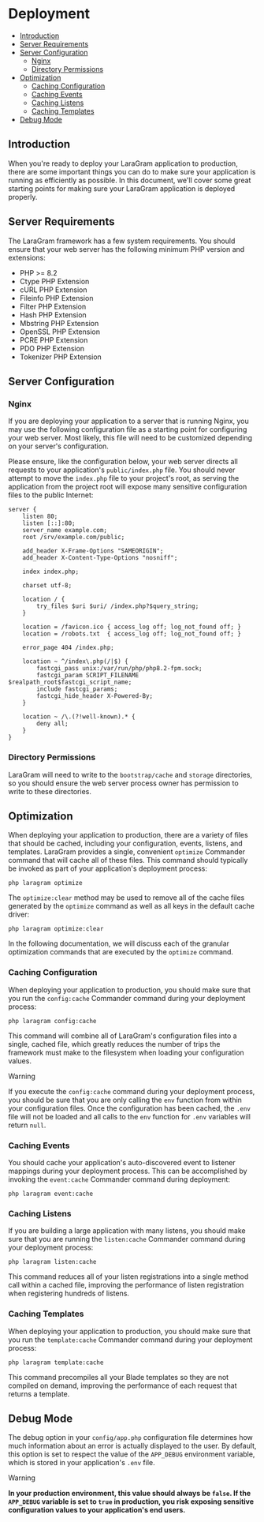 # Deployment

- [Introduction](#introduction)
- [Server Requirements](#server-requirements)
- [Server Configuration](#server-configuration)
    - [Nginx](#nginx)
    - [Directory Permissions](#directory-permissions)
- [Optimization](#optimization)
    - [Caching Configuration](#optimizing-configuration-loading)
    - [Caching Events](#caching-events)
    - [Caching Listens](#optimizing-listen-loading)
    - [Caching Templates](#optimizing-template-loading)
- [Debug Mode](#debug-mode)

<a name="introduction"></a>
## Introduction

When you're ready to deploy your LaraGram application to production, there are some important things you can do to make sure your application is running as efficiently as possible. In this document, we'll cover some great starting points for making sure your LaraGram application is deployed properly.

<a name="server-requirements"></a>
## Server Requirements

The LaraGram framework has a few system requirements. You should ensure that your web server has the following minimum PHP version and extensions:

<div class="content-list" markdown="1">

- PHP >= 8.2
- Ctype PHP Extension
- cURL PHP Extension
- Fileinfo PHP Extension
- Filter PHP Extension
- Hash PHP Extension
- Mbstring PHP Extension
- OpenSSL PHP Extension
- PCRE PHP Extension
- PDO PHP Extension
- Tokenizer PHP Extension

</div>

<a name="server-configuration"></a>
## Server Configuration

<a name="nginx"></a>
### Nginx

If you are deploying your application to a server that is running Nginx, you may use the following configuration file as a starting point for configuring your web server. Most likely, this file will need to be customized depending on your server's configuration.

Please ensure, like the configuration below, your web server directs all requests to your application's `public/index.php` file. You should never attempt to move the `index.php` file to your project's root, as serving the application from the project root will expose many sensitive configuration files to the public Internet:

```nginx
server {
    listen 80;
    listen [::]:80;
    server_name example.com;
    root /srv/example.com/public;

    add_header X-Frame-Options "SAMEORIGIN";
    add_header X-Content-Type-Options "nosniff";

    index index.php;

    charset utf-8;

    location / {
        try_files $uri $uri/ /index.php?$query_string;
    }

    location = /favicon.ico { access_log off; log_not_found off; }
    location = /robots.txt  { access_log off; log_not_found off; }

    error_page 404 /index.php;

    location ~ ^/index\.php(/|$) {
        fastcgi_pass unix:/var/run/php/php8.2-fpm.sock;
        fastcgi_param SCRIPT_FILENAME $realpath_root$fastcgi_script_name;
        include fastcgi_params;
        fastcgi_hide_header X-Powered-By;
    }

    location ~ /\.(?!well-known).* {
        deny all;
    }
}
```

<a name="directory-permissions"></a>
### Directory Permissions

LaraGram will need to write to the `bootstrap/cache` and `storage` directories, so you should ensure the web server process owner has permission to write to these directories.

<a name="optimization"></a>
## Optimization

When deploying your application to production, there are a variety of files that should be cached, including your configuration, events, listens, and templates. LaraGram provides a single, convenient `optimize` Commander command that will cache all of these files. This command should typically be invoked as part of your application's deployment process:

```shell
php laragram optimize
```

The `optimize:clear` method may be used to remove all of the cache files generated by the `optimize` command as well as all keys in the default cache driver:

```shell
php laragram optimize:clear
```

In the following documentation, we will discuss each of the granular optimization commands that are executed by the `optimize` command.

<a name="optimizing-configuration-loading"></a>
### Caching Configuration

When deploying your application to production, you should make sure that you run the `config:cache` Commander command during your deployment process:

```shell
php laragram config:cache
```

This command will combine all of LaraGram's configuration files into a single, cached file, which greatly reduces the number of trips the framework must make to the filesystem when loading your configuration values.

> [!WARNING]
> If you execute the `config:cache` command during your deployment process, you should be sure that you are only calling the `env` function from within your configuration files. Once the configuration has been cached, the `.env` file will not be loaded and all calls to the `env` function for `.env` variables will return `null`.

<a name="caching-events"></a>
### Caching Events

You should cache your application's auto-discovered event to listener mappings during your deployment process. This can be accomplished by invoking the `event:cache` Commander command during deployment:

```shell
php laragram event:cache
```

<a name="optimizing-listen-loading"></a>
### Caching Listens

If you are building a large application with many listens, you should make sure that you are running the `listen:cache` Commander command during your deployment process:

```shell
php laragram listen:cache
```

This command reduces all of your listen registrations into a single method call within a cached file, improving the performance of listen registration when registering hundreds of listens.

<a name="optimizing-template-loading"></a>
### Caching Templates

When deploying your application to production, you should make sure that you run the `template:cache` Commander command during your deployment process:

```shell
php laragram template:cache
```

This command precompiles all your Blade templates so they are not compiled on demand, improving the performance of each request that returns a template.

<a name="debug-mode"></a>
## Debug Mode

The debug option in your `config/app.php` configuration file determines how much information about an error is actually displayed to the user. By default, this option is set to respect the value of the `APP_DEBUG` environment variable, which is stored in your application's `.env` file.

> [!WARNING]
> **In your production environment, this value should always be `false`. If the `APP_DEBUG` variable is set to `true` in production, you risk exposing sensitive configuration values to your application's end users.**
